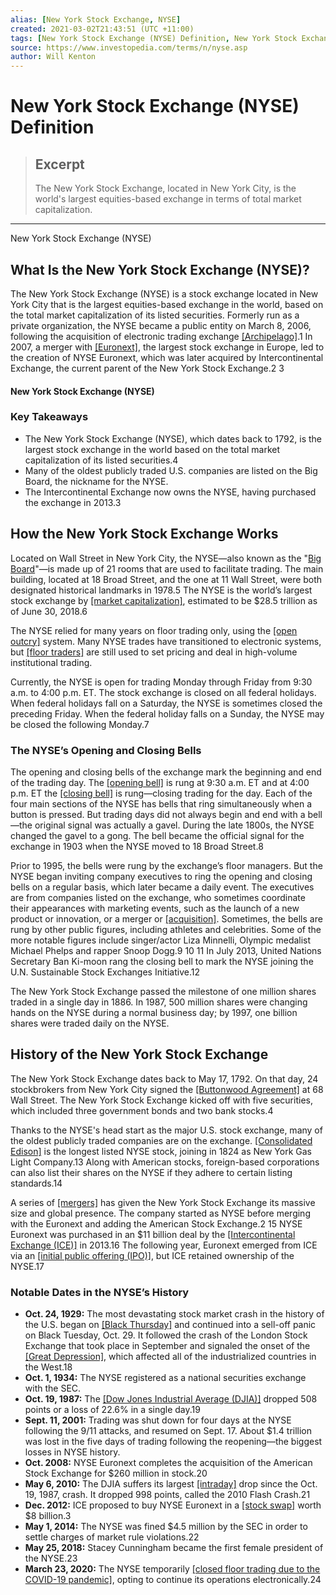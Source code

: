 ```yaml
---
alias: [New York Stock Exchange, NYSE]
created: 2021-03-02T21:43:51 (UTC +11:00)
tags: [New York Stock Exchange (NYSE) Definition, New York Stock Exchange (NYSE)]
source: https://www.investopedia.com/terms/n/nyse.asp
author: Will Kenton
---
```


# New York Stock Exchange (NYSE) Definition

> ## Excerpt
> The New York Stock Exchange, located in New York City, is the world's largest equities-based exchange in terms of total market capitalization.

---

New York Stock Exchange (NYSE)
## What Is the New York Stock Exchange (NYSE)?

The New York Stock Exchange (NYSE) is a stock exchange located in New York City that is the largest equities-based exchange in the world, based on the total market capitalization of its listed securities. Formerly run as a private organization, the NYSE became a public entity on March 8, 2006, following the acquisition of electronic trading exchange [[Archipelago]](https://www.investopedia.com/terms/a/archipelago.asp).1 In 2007, a merger with [[Euronext]](https://www.investopedia.com/terms/e/euronext.asp), the largest stock exchange in Europe, led to the creation of NYSE Euronext, which was later acquired by Intercontinental Exchange, the current parent of the New York Stock Exchange.2 3

#### New York Stock Exchange (NYSE)

### Key Takeaways

-   The New York Stock Exchange (NYSE), which dates back to 1792, is the largest stock exchange in the world based on the total market capitalization of its listed securities.4
-   Many of the oldest publicly traded U.S. companies are listed on the Big Board, the nickname for the NYSE.
-   The Intercontinental Exchange now owns the NYSE, having purchased the exchange in 2013.3

## How the New York Stock Exchange Works

Located on Wall Street in New York City, the NYSE—also known as the "[Big Board](https://www.investopedia.com/terms/b/bigboard.asp)"—is made up of 21 rooms that are used to facilitate trading. The main building, located at 18 Broad Street, and the one at 11 Wall Street, were both designated historical landmarks in 1978.5 The NYSE is the world’s largest stock exchange by [[market capitalization]](https://www.investopedia.com/terms/m/marketcapitalization.asp), estimated to be $28.5 trillion as of June 30, 2018.6 

The NYSE relied for many years on floor trading only, using the [[open outcry]](https://www.investopedia.com/terms/o/openoutcry.asp) system. Many NYSE trades have transitioned to electronic systems, but [[floor traders]](https://www.investopedia.com/terms/f/floortrader.asp) are still used to set pricing and deal in high-volume institutional trading. 

Currently, the NYSE is open for trading Monday through Friday from 9:30 a.m. to 4:00 p.m. ET. The stock exchange is closed on all federal holidays. When federal holidays fall on a Saturday, the NYSE is sometimes closed the preceding Friday. When the federal holiday falls on a Sunday, the NYSE may be closed the following Monday.7

### The NYSE’s Opening and Closing Bells

The opening and closing bells of the exchange mark the beginning and end of the trading day. The [[opening bell]](https://www.investopedia.com/terms/o/openingbell.asp) is rung at 9:30 a.m. ET and at 4:00 p.m. ET the [[closing bell]](https://www.investopedia.com/terms/c/closingbell.asp) is rung—closing trading for the day. Each of the four main sections of the NYSE has bells that ring simultaneously when a button is pressed. But trading days did not always begin and end with a bell—the original signal was actually a gavel. During the late 1800s, the NYSE changed the gavel to a gong. The bell became the official signal for the exchange in 1903 when the NYSE moved to 18 Broad Street.8 

Prior to 1995, the bells were rung by the exchange’s floor managers. But the NYSE began inviting company executives to ring the opening and closing bells on a regular basis, which later became a daily event. The executives are from companies listed on the exchange, who sometimes coordinate their appearances with marketing events, such as the launch of a new product or innovation, or a merger or [[acquisition]](https://www.investopedia.com/terms/a/acquisition.asp). Sometimes, the bells are rung by other public figures, including athletes and celebrities. Some of the more notable figures include singer/actor Liza Minnelli, Olympic medalist Michael Phelps and rapper Snoop Dogg.9 10 11 In July 2013, United Nations Secretary Ban Ki-moon rang the closing bell to mark the NYSE joining the U.N. Sustainable Stock Exchanges Initiative.12 

The New York Stock Exchange passed the milestone of one million shares traded in a single day in 1886. In 1987, 500 million shares were changing hands on the NYSE during a normal business day; by 1997, one billion shares were traded daily on the NYSE.

## History of the New York Stock Exchange

The New York Stock Exchange dates back to May 17, 1792. On that day, 24 stockbrokers from New York City signed the [[Buttonwood Agreement]](https://www.investopedia.com/terms/b/buttonwoodagreement.asp) at 68 Wall Street. The New York Stock Exchange kicked off with five securities, which included three government bonds and two bank stocks.4

Thanks to the NYSE's head start as the major U.S. stock exchange, many of the oldest publicly traded companies are on the exchange. [[Consolidated Edison]](https://www.investopedia.com/financial-edge/0711/5-of-the-worlds-oldest-companies.aspx) is the longest listed NYSE stock, joining in 1824 as New York Gas Light Company.13 Along with American stocks, foreign-based corporations can also list their shares on the NYSE if they adhere to certain listing standards.14

A series of [[mergers]](https://www.investopedia.com/terms/m/merger.asp) has given the New York Stock Exchange its massive size and global presence. The company started as NYSE before merging with the Euronext and adding the American Stock Exchange.2 15 NYSE Euronext was purchased in an $11 billion deal by the [[Intercontinental Exchange (ICE)]](https://www.investopedia.com/terms/i/intercontinentalexchange.asp) in 2013.16 The following year, Euronext emerged from ICE via an [[initial public offering (IPO)]](https://www.investopedia.com/terms/i/ipo.asp), but ICE retained ownership of the NYSE.17

### Notable Dates in the NYSE’s History

-   **Oct. 24, 1929:** The most devastating stock market crash in the history of the U.S. began on [[Black Thursday]](https://www.investopedia.com/terms/b/blackthursday.asp) and continued into a sell-off panic on Black Tuesday, Oct. 29. It followed the crash of the London Stock Exchange that took place in September and signaled the onset of the [[Great Depression]](https://www.investopedia.com/terms/g/great_depression.asp), which affected all of the industrialized countries in the West.18 
-   **Oct. 1, 1934:** The NYSE registered as a national securities exchange with the SEC.
-   **Oct. 19, 1987:** The [[Dow Jones Industrial Average (DJIA)]](https://www.investopedia.com/terms/d/djia.asp) dropped 508 points or a loss of 22.6% in a single day.19
-   **Sept. 11, 2001:** Trading was shut down for four days at the NYSE following the 9/11 attacks, and resumed on Sept. 17. About $1.4 trillion was lost in the five days of trading following the reopening—the biggest losses in NYSE history. 
-   **Oct. 2008:** NYSE Euronext completes the acquisition of the American Stock Exchange for $260 million in stock.20
-   **May 6, 2010:** The DJIA suffers its largest [[intraday]](https://www.investopedia.com/terms/i/intraday.asp) drop since the Oct. 19, 1987, crash. It dropped 998 points, called the 2010 Flash Crash.21 
-   **Dec. 2012:** ICE proposed to buy NYSE Euronext in a [[stock swap]](https://www.investopedia.com/terms/s/stock-swap.asp) worth $8 billion.3 
-   **May 1, 2014:** The NYSE was fined $4.5 million by the SEC in order to settle charges of market rule violations.22
-   **May 25, 2018:** Stacey Cunningham became the first female president of the NYSE.23
-   **March 23, 2020:** The NYSE temporarily [[closed floor trading due to the COVID-19 pandemic]](https://www.investopedia.com/what-happens-if-coronavirus-forces-the-closure-of-the-nyse-4799693), opting to continue its operations electronically.24
